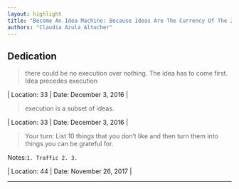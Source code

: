 ```yaml
---
layout: highlight
title: "Become An Idea Machine: Because Ideas Are The Currency Of The 21st Century"
authors: "Claudia Azula Altucher"
---
```



## Dedication

 > there could be no execution over nothing. The idea has to come first. Idea precedes execution

| Location: 33 | 
 Date: December 3, 2016 |
<br>

 > execution is a subset of ideas.

| Location: 33 | 
 Date: December 3, 2016 |
<br>

 > Your turn: List 10 things that you don’t like and then turn them into things you can be grateful for.


Notes:`1. Traffic 2. 3.`

| Location: 44 | 
 Date: November 26, 2017 |
<br>

----------
<br><br>
